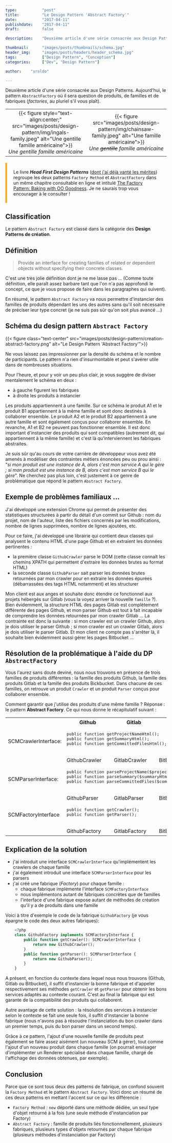 ```yaml
---
type:           "post"
title:          "Le Design Pattern 'Abstract Factory'"
date:           "2017-04-11"
publishdate:    "2017-04-11"
draft:          false

description:    "Deuxième article d'une série consacrée aux Design Patterns. Aujourd'hui : le pattern Abstract Factory"

thumbnail:      "images/posts/thumbnails/schema.jpg"
header_img:     "images/posts/headers/header_schema.jpg"
tags:           ["Design Pattern", "Conception"]
categories:     ["Dev", "Design Pattern"]

author:    "xroldo"

---
```


Deuxième article d'une série consacrée aux Design Patterns. Aujourd'hui, le pattern `AbstractFactory` où il sera question de produits, de familles et de fabriques (_factories_, au pluriel s'il vous plaît).

<table width="100%">
    <tr>
        <td width="50%" align="center">
            {{< figure style="text-align:center;" src="images/posts/design-pattern/img/ingals-family.jpeg" alt="Une gentille famille américaine">}}
    <figcaption style="text-align: center;font-style: italic;">Une gentille famille américaine</figcaption>
        </td>
        <td width="50%" align="center">
            {{< figure src="images/posts/design-pattern/img/chainsaw-family.jpeg" alt="Une famille américaine">}}
<figcaption style="text-align: center;font-style: italic;">Une <strike>gentille</strike> famille américaine</figcaption>
        </td>
    </tr>
</table>

<div style="border-left: 5px solid #ffa600;padding: 20px;margin: 20px 0;">
    Le livre <strong><i>Head First Design Patterns</i></strong> (<a href="/fr/dev/design-pattern-factory-method">dont j'ai déjà vanté les mérites</a>) regroupe les deux patterns <code>Factory Method</code> et <code>AbstractFactory</code> dans un même chapitre consultable en ligne et intitulé <a href="https://www.safaribooksonline.com/library/view/head-first-design/0596007124/ch04.html" target="_blank">The Factory Pattern: Baking with OO Goodness</a>. Je ne saurais trop vous encourager à le consulter !
</div>

## Classification

Le pattern `Abstract Factory` est classé dans la catégorie des __Design Patterns de création__.

## Définition

> Provide an interface for creating families of related or dependent objects without specifying their concrete classes.

C'est une très jolie définition dont je ne me lasse pas ... (Comme toute définition, elle paraît assez barbare tant que l'on n'a pas approfondi le concept, ce que je vous propose de faire dans les paragraphes qui suivent).

En résumé, le pattern `Abstract Factory` va nous permettre d'instancier des familles de produits dépendant les uns des autres sans qu'il soit nécessaire de préciser leur type concret (je ne suis pas sûr qu'on soit plus avancé ...)

## Schéma du design pattern `Abstract Factory`

<p class="text-center">
    {{< figure class="text-center" src="images/posts/design-pattern/creation-abstract-factory.png" alt="Le Design Pattern 'Abstract Factory'">}}
</p>

Ne vous laissez pas impressionner par la densité du schéma et le nombre de participants. Le pattern n'a rien d'insurmontable et peut s'avérer utile dans de nombreuses situations.

Pour l'heure, et pour y voir un peu plus clair, je vous suggère de diviser mentalement le schéma en deux :

* à gauche figurent les fabriques
* à droite les produits à instancier

Les produits appartiennent à une famille. Sur ce schéma le produit A1 et le produit B1 appartiennent à la même famille et sont donc destinés à collaborer ensemble. Le produit A2 et le produit B2 appartiennent à une autre famille et sont également conçus pour collaborer ensemble. En revanche, A1 et B2 ne peuvent pas fonctionner ensemble. Il est donc important d'instancier des produits qui sont compatibles (autrement dit, qui appartiennent à la même famille) et c'est là qu'interviennent les fabriques abstraites.

Je suis sûr qu'au cours de votre carrière de développeur vous avez été amenés à modéliser des contraintes métiers énoncées peu ou prou ainsi : "_si mon produit est une instance de A, alors c'est mon service A qui le gère ; si mon produit est une instance de B, alors c'est mon service B qui le gère_". Ne cherchez pas plus loin, c'est justement à ce genre de problématique que répond le pattern `Abstract Factory`.

## Exemple de problèmes familiaux ...

J'ai développé une extension Chrome qui permet de présenter des statistiques structurées à partir du détail d'un commit sur Github : nom du projet, nom de l'auteur, liste des fichiers concernés par les modifications, nombre de lignes supprimées, nombre de lignes ajoutées, etc.

Pour ce faire, j'ai développé une librairie qui contient deux classes qui analysent le contenu HTML d'une page Github et en extraient les données pertinentes :

- la première classe `GithubCrawler` parse le DOM (cette classe connaît les chemins XPATH qui permettent d'extraire les données brutes au format HTML)
- la seconde classe `GithubParser` sait parser les données brutes retournées par mon crawler pour en extraire les données épurées (débarrassées des tags HTML notamment) et les structurer

Mon client est aux anges et souhaite donc étendre ce fonctionnel aux projets hébergés sur Gitlab (vous la voyez arriver la nouvelle `famille` ?). Bien évidemment, la structure HTML des pages Gitlab est complètement différente des pages Github, et mon parser Github est tout à fait incapable de comprendre les données retournées par mon crawler Gitlab ... La contrainte est donc la suivante : si mon crawler est un crawler Github, alors je dois utiliser le parser Github ; si mon crawler est un crawler Gitlab, alors je dois utiliser le parser Gitlab. Et mon client ne compte pas s'arrêter là, il souhaite bien évidemment aussi gérer les pages Bitbucket ...

## Résolution de la problématique à l'aide du DP `AbstractFactory`

Vous l'aurez sans doute deviné, nous nous trouvons en présence de trois familles de produits différentes : la famille des produits Github, la famille des produits Gitlab et la famille des produits Bickbucket. Dans chacune de ces familles, on retrouve un produit `Crawler` et un produit `Parser` conçus pour collaborer ensemble.

Comment garantir que j'utilise des produits d'une même famille ? Réponse : le pattern __Abstract Factory__. Ce qui nous donne le récapitulatif suivant :

<table>
    <tr>
        <th>&nbsp;</th>
        <th>Github</th>
        <th>Gitlab</th>
        <th>BitBucket</th>
    </tr>
    <tr>
        <td>SCMCrawlerInterface:</td>
        <td colspan="3">
            <pre class="code">
public function getProjectNameHtml();
public function getSummaryHtml();
public function getCommittedFilesHtml();
            </pre>
        </td>
    </tr>
    <tr>
        <td>&nbsp;</td>
        <td>GithubCrawler</td>
        <td>GitlabCrawler</td>
        <td>BitBucketCrawler</td>
    </tr>
    <tr>
        <td>SCMParserInterface:</td>
        <td colspan="3">
            <pre class="code">
public function parseProjectName($projectNameHtml);
public function parseSummary($summaryHtml);
public function parseCommittedFiles($committedFilesHtml);
            </pre>
        </td>
    </tr>
    <tr>
        <td>&nbsp;</td>
        <td>GithubParser</td>
        <td>GitlabParser</td>
        <td>BitBucketParser</td>
    </tr>
    <tr>
        <td>SCMFactoryInterface</td>
        <td colspan="3">
            <pre class="code">
public function getCrawler();
public function getParser();
            </pre>
        </td>
    </tr>
    <tr>
        <td>&nbsp;</td>
        <td>GithubFactory</td>
        <td>GitlabFactory</td>
        <td>BitBucketFactory</td>
    </tr>
</table>

## Explication de la solution

* j'ai introduit une interface `SCMCrawlerInterface` qu'implémentent les crawlers de chaque famille
* j'ai également introduit une interface `SCMParserInterface` pour les parsers
* j'ai créé une fabrique (_Factory_) pour chaque famille :
    - chaque fabrique implémente l'interface `SCMFactoryInterface`
    - nous implémentons autant de fabriques concrètes que de familles
    - l'interface d'une fabrique expose autant de méthodes de création qu'il y a de produits dans une famille

Voici à titre d'exemple le code de la fabrique `GithubFactory` (je vous épargne le code des deux autres fabriques):

```php
    <?php
    class GithubFactory implements SCMFactoryInterface {
        public function getCrawler(): SCMCrawlerInterface {
            return new GithubCrawler();
        }
        public function getParser(): SCMParserInterface {
            return new GithubParser();
        }
    }
```

A présent, en fonction du contexte dans lequel nous nous trouvons (Github, Gitlab ou Bitbucket), il suffit d'instancier la bonne fabrique et d'appeler respectivement ses méthodes `getCrawler` et `getParser` pour obtenir les bons services adaptés au contexte courant. C'est au final la fabrique qui est garante de la compatibilité des produits qui collaborent.

Autre avantage de cette solution : la résolution des services à instancier selon le contexte se fait une seule fois, il suffit d'instancier la bonne fabrique (nous n'avons pas à résoudre l'instanciation du bon crawler dans un premier temps, puis du bon parser dans un second temps).

Grâce à ce pattern, l'ajout d'une nouvelle famille de produits peut également se faire assez aisément (un nouveau SCM à gérer), tout comme l'ajout d'un nouveau produit dans chaque famille (on pourrait envisager d'implémenter un Renderer spécialisé dans chaque famille, chargé de l'affichage des données obtenues, par exemple).

## Conclusion

Parce que ce sont tous deux des patterns de fabrique, on confond souvent la `Factory Method` et le pattern `Abstract Factory`. Voici donc un résumé de ces deux patterns en mettant l'accent sur ce qui les différencie :

* `Factory Method` : `new` déporté dans une méthode dédiée, un seul type d'objet retourné à la fois (une seule méthode d'instanciation par Factory)
* `Abstract Factory` : famille de produits liés fonctionnellement, plusieurs fabriques, plusieurs types d'objets retournés par chaque fabrique (plusieurs méthodes d'instanciation par Factory)
